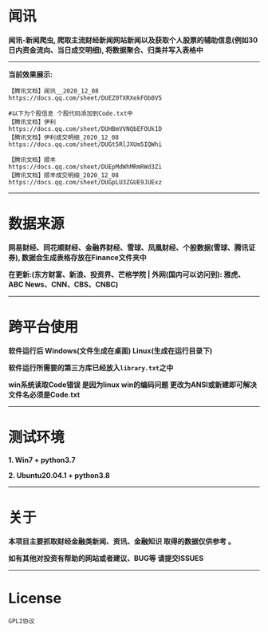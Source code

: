 # 闻讯

**闻讯-新闻爬虫, 爬取主流财经新闻网站新闻以及获取个人股票的辅助信息(例如30日内资金流向、当日成交明细), 将数据聚合、归类并写入表格中**

---

**当前效果展示:**

```
【腾讯文档】闻讯__2020_12_08
https://docs.qq.com/sheet/DUEZ0TXRXekFOb0V5

#以下为个股信息 个股代码添加到Code.txt中
【腾讯文档】伊利
https://docs.qq.com/sheet/DUHBmVVNQbEFOUk1D
【腾讯文档】伊利成交明细_2020_12_08
https://docs.qq.com/sheet/DUGt5RlJXUm5IQWhi

【腾讯文档】顺丰
https://docs.qq.com/sheet/DUEpMdWhMRmRWd3Zi
【腾讯文档】顺丰成交明细_2020_12_08
https://docs.qq.com/sheet/DUGpLU3ZGUE9JUExz
```

---

# 数据来源

**网易财经、同花顺财经、金融界财经、雪球、凤凰财经、个股数据(雪球、腾讯证券), 数据会生成表格存放在Finance文件夹中**

**在更新:(东方财富、新浪、投资界、芒格学院 | 外网(国内可以访问到): 雅虎、ABC News、CNN、CBS、CNBC)**

---

# 跨平台使用 

**软件运行后 Windows(文件生成在桌面) Linux(生成在运行目录下)**

**软件运行所需要的第三方库已经放入``library.txt``之中**

**win系统读取Code错误 是因为linux win的编码问题 更改为ANSI或新建即可解决 文件名必须是Code.txt**

---

# 测试环境

**1. Win7 + python3.7**

**2. Ubuntu20.04.1 + python3.8**

---

# 关于

**本项目主要抓取财经金融类新闻、资讯、金融知识 取得的数据仅供参考 。**

**如有其他对投资有帮助的网站或者建议、BUG等 请提交ISSUES**

---

# License

``GPL2协议``
